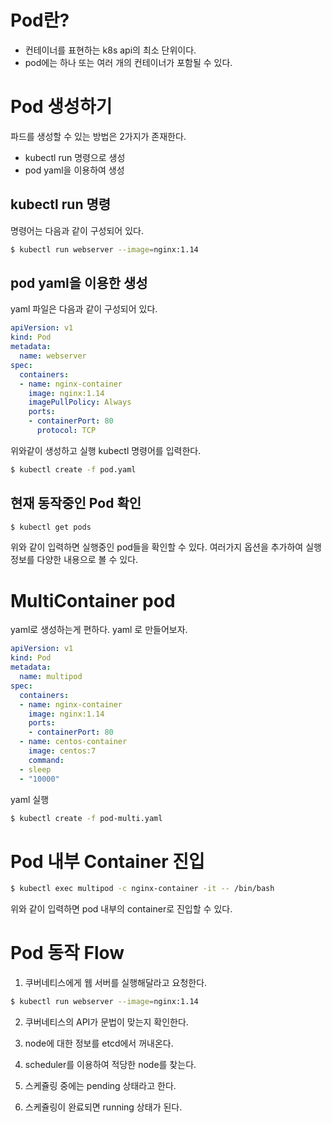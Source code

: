 
# Pod란?

* 컨테이너를 표현하는 k8s api의 최소 단위이다.
* pod에는 하나 또는 여러 개의 컨테이너가 포함될 수 있다.

# Pod 생성하기

파드를 생성할 수 있는 방법은 2가지가 존재한다.

* kubectl run 명령으로 생성
* pod yaml을 이용하여 생성

## kubectl run 명령

명령어는 다음과 같이 구성되어 있다.

```bash
$ kubectl run webserver --image=nginx:1.14
```


## pod yaml을 이용한 생성

yaml 파일은 다음과 같이 구성되어 있다.

```yaml
apiVersion: v1
kind: Pod
metadata:
  name: webserver
spec:
  containers:
  - name: nginx-container
    image: nginx:1.14
    imagePullPolicy: Always
    ports:
    - containerPort: 80
      protocol: TCP
```

위와같이 생성하고 실행 kubectl 명령어를 입력한다.

```bash
$ kubectl create -f pod.yaml
```

## 현재 동작중인 Pod 확인

```bash
$ kubectl get pods
```

위와 같이 입력하면 실행중인 pod들을 확인할 수 있다.
여러가지 옵션을 추가하여 실행정보를 다양한 내용으로 볼 수 있다.

# MultiContainer pod

yaml로 생성하는게 편하다. yaml 로 만들어보자.

```yaml
apiVersion: v1
kind: Pod
metadata:
  name: multipod
spec:
  containers:
  - name: nginx-container
    image: nginx:1.14
    ports:
    - containerPort: 80
  - name: centos-container
    image: centos:7
    command:
  - sleep
  - "10000"
```

yaml 실행

```bash
$ kubectl create -f pod-multi.yaml
```

# Pod 내부 Container 진입

```bash
$ kubectl exec multipod -c nginx-container -it -- /bin/bash
```

위와 같이 입력하면 pod 내부의 container로 진입할 수 있다.

# Pod 동작 Flow

1. 쿠버네티스에게 웹 서버를 실행해달라고 요청한다.

```bash
$ kubectl run webserver --image=nginx:1.14
```

2. 쿠버네티스의 API가 문법이 맞는지 확인한다.

3. node에 대한 정보를 etcd에서 꺼내온다.
4. scheduler를 이용하여 적당한 node를 찾는다.
5. 스케쥴링 중에는 pending 상태라고 한다.
6. 스케쥴링이 완료되면 running 상태가 된다.



